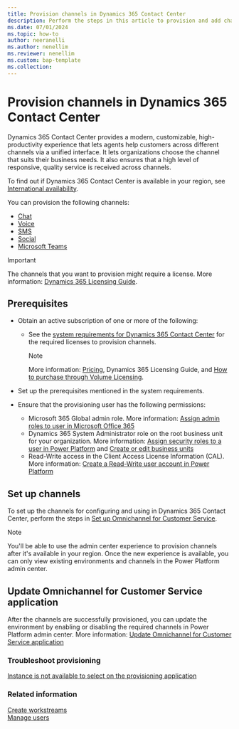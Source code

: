 ```yaml
---
title: Provision channels in Dynamics 365 Contact Center
description: Perform the steps in this article to provision and add channels so that can you start using the product.
ms.date: 07/01/2024
ms.topic: how-to
author: neeranelli
ms.author: nenellim
ms.reviewer: nenellim
ms.custom: bap-template
ms.collection:
---
```


# Provision channels in Dynamics 365 Contact Center

Dynamics 365 Contact Center provides a modern, customizable, high-productivity experience that lets agents help customers across different channels via a unified interface. It lets organizations choose the channel that suits their business needs. It also ensures that a high level of responsive, quality service is received across channels.

To find out if Dynamics 365 Contact Center is available in your region, see [International availability](international-availability.md).

You can provision the following channels:

- [Chat](/dynamics365/customer-service/administer/set-up-chat-widget)
- [Voice](/dynamics365/customer-service/administer/voice-channel)
- [SMS](/dynamics365/customer-service/administer/configure-sms-channel)
- [Social](/dynamics365/customer-service/use/channels)
- [Microsoft Teams](/dynamics365/customer-service/administer/configure-microsoft-teams)

> [!IMPORTANT]
> The channels that you want to provision might require a license. More information: [Dynamics 365 Licensing Guide](https://go.microsoft.com/fwlink/p/?LinkId=866544).

## Prerequisites

- Obtain an active subscription of one or more of the following:

  - See the [system requirements for Dynamics 365 Contact Center](system-requirements-contact-center.md) for the required licenses to provision channels.
  
    > [!NOTE]
    > More information: [Pricing](https://www.microsoft.com/dynamics-365/products/contact-center/pricing), Dynamics 365 Licensing Guide, and [How to purchase through Volume Licensing](https://www.microsoft.com/en-us/licensing/how-to-buy/how-to-buy).

- Set up the prerequisites mentioned in the system requirements.

- Ensure that the provisioning user has the following permissions:
  - Microsoft 365 Global admin role. More information: [Assign admin roles to user in Microsoft Office 365](/microsoft-365/admin/add-users/assign-admin-roles)
  - Dynamics 365 System Administrator role on the root business unit for your organization. More information: [Assign security roles to a user in Power Platform](/power-platform/admin/assign-security-roles) and [Create or edit business units](/power-platform/admin/create-edit-business-units)
  - Read-Write access in the Client Access License Information (CAL). More information: [Create a Read-Write user account in Power Platform](/power-platform/admin/create-users#create-a-read-write-user-account)

## Set up channels

To set up the channels for configuring and using in Dynamics 365 Contact Center, perform the steps in [Set up Omnichannel for Customer Service](/dynamics365/customer-service/implement/omnichannel-provision-channels).

> [!NOTE]
> You'll be able to use the admin center experience to provision channels after it's available in your region. Once the new experience is available, you can only view existing environments and channels in the Power Platform admin center.

## Update Omnichannel for Customer Service application

After the channels are successfully provisioned, you can update the environment by enabling or disabling the required channels in Power Platform admin center. More information: [Update Omnichannel for Customer Service application](/dynamics365/customer-service/implement/omnichannel-provision-license#update-omnichannel-for-customer-service-application)

### Troubleshoot provisioning

[Instance is not available to select on the provisioning application](/troubleshoot/dynamics-365/customer-service/omnichannel-for-customer-service/instance-unavailable-provision-omnichannel)

### Related information

[Create workstreams](/dynamics365/customer-service/administer/create-workstreams)  
[Manage users](/dynamics365/customer-service/administer/users-user-profiles)  


